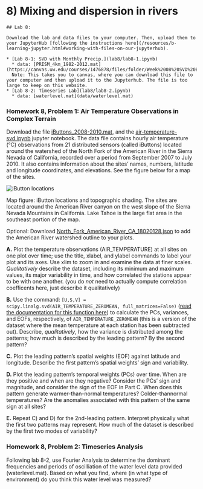 # 8) Mixing and dispersion in rivers


```note
## Lab 8:

Download the lab and data files to your computer. Then, upload them to your JupyterHub [following the instructions here](/resources/b-learning-jupyter.html#working-with-files-on-our-jupyterhub).

* [Lab 8-1: SVD with Monthly Precip.](lab8/lab8-1.ipynb)
  * data: [PRISM_4km_1982-2012.mat](https://canvas.uw.edu/courses/1476878/files/folder/Week%2008%20SVD%20EOF%20PCA)
  Note: This takes you to canvas, where you can download this file to your computer and then upload it to the Jupyterhub. The file is too large to keep on this website.
* [Lab 8-2: Timeseries Lab](lab8/lab8-2.ipynb)
  * data: [waterlevel.mat](data/waterlevel.mat)

```

### Homework 8, Problem 1: Air Temperature Observations in Complex Terrain

Download the file [iButtons_2008-2010.mat](data/iButtons_2008-2010.mat), and the [air-temperature-svd.ipynb](lab8/air-temperature-svd.ipynb) jupyter notebook. The data file contains hourly air temperature (°C) observations from 21 distributed sensors (called iButtons) located around the watershed of the North Fork of the American River in the Sierra Nevada of California, recorded over a period from September 2007 to July 2010. It also contains information about the sites’ names, numbers, latitude and longitude coordinates, and elevations. See the figure below for a map of the sites. 
 
![iButton locations](../images/figure1.png)

Map figure: iButton locations and topographic shading. The sites are located around the American River canyon on the west slope of the Sierra Nevada Mountains in California. Lake Tahoe is the large flat area in the southeast portion of the map.

Optional: Download [North_Fork_American_River_CA_18020128.json](data/North_Fork_American_River_CA_18020128.json) to add the American River watershed outline to your plots.


 **A.** Plot the temperature observations (AIR_TEMPERATURE) at all sites on one plot over time; use the title, xlabel, and ylabel commands to label your plot and its axes. Use xlim to zoom in and examine the data at finer scales. *Qualitatively* describe the dataset, including its minimum and maximum values, its major variability in time, and how correlated the stations appear to be with one another. (you do *not* need to actually compute correlation coefficents here, just describe it qualitatively)
 
 **B.** Use the command: `[U,S,V] = scipy.linalg.svd(AIR_TEMPERATURE_ZEROMEAN, full_matrices=False)` ([read the documentation for this function here](https://docs.scipy.org/doc/scipy/reference/generated/scipy.linalg.svd.html)) to calculate the PCs, variances, and EOFs, respectively, of `AIR_TEMPERATURE_ZEROMEAN` (this is a version of the dataset where the mean temperature at each station has been subtracted out). Describe, *qualitatively*, how the variance is distributed among the patterns; how much is described by the leading pattern? By the second pattern?
 
 **C.** Plot the leading pattern’s spatial weights (EOF) against latitude and longitude. Describe the first pattern’s spatial weights’ sign and variability.
 
 **D.** Plot the leading pattern’s temporal weights (PCs) over time. When are they positive and when are they negative? Consider the PCs’ sign and magnitude, and consider the sign of the EOF in Part C. When does this pattern generate warmer-than-normal temperatures? Colder-thannormal temperatures? Are the anomalies associated with this pattern of the same sign at all sites?
 
 **E.** Repeat C) and D) for the 2nd-leading pattern. Interpret physically what the first two patterns may represent. How much of the dataset is described by the first two modes of variability?
 
### Homework 8, Problem 2: Timeseries Analysis
 
Following lab 8-2, use Fourier Analysis to determine the dominant frequencies and periods of oscilliation of the water level data provided (waterlevel.mat).  Based on what you find, where (in what type of environment) do you think this water level was measured?
